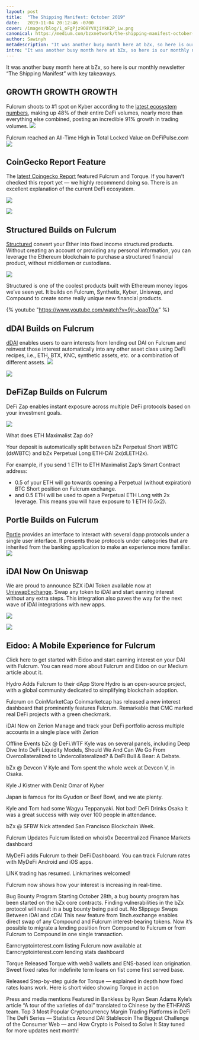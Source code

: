 ```yaml
---
layout: post
title:  "The Shipping Manifest: October 2019"
date:   2019-11-04 20:12:46 -0700
cover: /images/blog/1_oFgPjz9O8YVXjiYkK2P_Lw.png
canonical: https://medium.com/bzxnetwork/the-shipping-manifest-october-2019-f36477f8cbf4
author: Sawinyh
metadescription: "It was another busy month here at bZx, so here is our monthly newsletter “The Shipping Manifest” with key takeaways."
intro: "It was another busy month here at bZx, so here is our monthly newsletter “The Shipping Manifest” with key takeaways."
---
```

It was another busy month here at bZx, so here is our monthly newsletter “The Shipping Manifest” with key takeaways.

## GROWTH GROWTH GROWTH

Fulcrum shoots to #1 spot on Kyber according to the [latest ecosystem numbers](https://blog.kyber.network/kyber-ecosystem-report-7-3e013d957d8a), making up 48% of their entire DeFi volumes, nearly more than everything else combined, posting an incredible 91% growth in trading volumes.
![](/images/blog/0_hNC-xvVfNYAft_pd.png)

Fulcrum reached an All-Time High in Total Locked Value on DeFiPulse.com
![](/images/blog/0_JclcZHRX6X9woovr.png)

## CoinGecko Report Feature

The [latest Coingecko Report](https://assets.coingecko.com/reports/2019-Q3-Report/CoinGecko-2019-Q3-Report.pdf) featured Fulcrum and Torque. If you haven’t checked this report yet — we highly recommend doing so. There is an excellent explanation of the current DeFi ecosystem.

![](/images/blog/0_1JBVAc9TwwqpCHnb.png)

![](/images/blog/0_RfsHOXJWGJyVz5ZK.png)

## Structured Builds on Fulcrum

[Structured](https://www.structuredeth.com/) convert your Ether into fixed income structured products. Without creating an account or providing any personal information, you can leverage the Ethereum blockchain to purchase a structured financial product, without middlemen or custodians.

![](/images/blog/1_71d0FGoyAGB3Y2jIc3DXgw.png)

Structured is one of the coolest products built with Ethereum money legos we’ve seen yet. It builds on Fulcrum, Synthetix, Kyber, Uniswap, and Compound to create some really unique new financial products.

{% youtube "https://www.youtube.com/watch?v=9jr-JoaoT0w" %}

## dDAI Builds on Fulcrum
[dDAI](https://ddai.netlify.com/) enables users to earn interests from lending out DAI on Fulcrum and reinvest those interest automatically into any other asset class using DeFi recipes, i.e., ETH, BTX, KNC, synthetic assets, etc. or a combination of different assets.
![](/images/blog/0_jez799m5iAciTKzC.png)

![](/images/blog/0_0KCgKpAQ9bp-hYRq.png)

## DeFiZap Builds on Fulcrum
DeFi Zap enables instant exposure across multiple DeFi protocols based on your investment goals.

![](/images/blog/1_v6IDZaAxUGfSQKS00QuHJg.png)

What does ETH Maximalist Zap do?

Your deposit is automatically split between bZx Perpetual Short WBTC (dsWBTC) and bZx Perpetual Long ETH-DAI 2x(dLETH2x).

For example, if you send 1 ETH to ETH Maximalist Zap’s Smart Contract address:
- 0.5 of your ETH will go towards opening a Perpetual (without expiration) BTC Short position on Fulcrum exchange.
- and 0.5 ETH will be used to open a Perpetual ETH Long with 2x leverage. This means you will have exposure to 1 ETH (0.5x2).

## Portle Builds on Fulcrum
[Portle](https://devpost.com/software/portle) provides an interface to interact with several dapp protocols under a single user interface. It presents those protocols under categories that are inherited from the banking application to make an experience more familiar.
![](/images/blog/0_OPfTMou1w50Vwlig.jpg)

## iDAI Now On Uniswap
We are proud to announce BZX iDAI Token available now at [UniswapExchange](https://uniswap.exchange/). Swap any token to iDAI and start earning interest without any extra steps. This integration also paves the way for the next wave of iDAI integrations with new apps.

![](/images/blog/0_ZposDDwKjzWx3518.png)

![](/images/blog/0_1Mopq4vShgZZlbAN.png)

## Eidoo: A Mobile Experience for Fulcrum
Click here to get started with Eidoo and start earning interest on your DAI with Fulcrum. You can read more about Fulcrum and Eidoo on our Medium article about it.

Hydro Adds Fulcrum to their dApp Store
Hydro is an open-source project, with a global community dedicated to simplifying blockchain adoption.

Fulcrum on CoinMarketCap
Coinmarketcap has released a new interest dashboard that prominently features Fulcrum. Remarkable that CMC marked real DeFi projects with a green checkmark.

iDAI Now on Zerion
Manage and track your DeFi portfolio across multiple accounts in a single place with Zerion

Offline Events
bZx @ DeFi.WTF
Kyle was on several panels, including Deep Dive Into DeFi Liquidity Models, Should We And Can We Go From Overcollateralized to Undercollateralized? & DeFi Bull & Bear: A Debate.


bZx @ Devcon V
Kyle and Tom spent the whole week at Devcon V, in Osaka.

Kyle J Kistner with Deniz Omar of Kyber

Japan is famous for its Gyudon or Beef Bowl, and we ate plenty.

Kyle and Tom had some Wagyu Teppanyaki. Not bad!
DeFi Drinks Osaka
It was a great success with way over 100 people in attendance.


bZx @ SFBW
Nick attended San Francisco Blockchain Week.


Fulcrum Updates
Fulcrum listed on whois0x Decentralized Finance Markets dashboard


MyDeFi adds Fulcrum to their DeFi Dashboard. You can track Fulcrum rates with MyDeFi Android and iOS apps.

LINK trading has resumed. Linkmarines welcomed!

Fulcrum now shows how your interest is increasing in real-time.

Bug Bounty Program
Starting October 28th, a bug bounty program has been started on the bZx core contracts. Finding vulnerabilities in the bZx protocol will result in a bug bounty being paid out.
No Slippage Swaps Between iDAI and cDAI
This new feature from 1inch.exchange enables direct swap of any Compound and Fulcrum interest-bearing tokens. Now it’s possible to migrate a lending position from Compound to Fulcrum or from Fulcrum to Compound in one single transaction.

Earncryptointerest.com listing
Fulcrum now available at Earncryptointerest.com lending stats dashboard

Torque
Released Torque with web3 wallets and ENS-based loan origination. Sweet fixed rates for indefinite term loans on fist come first served base.

Released Step-by-step guide for Torque — explained in depth how fixed rates loans work.
Here is short video showing Torque in action

Press and media mentions
Featured in Bankless by Ryan Sean Adams
Kyle’s article “A tour of the varieties of dai” translated to Chinese by the ETHFANS team.
Top 3 Most Popular Cryptocurrency Margin Trading Platforms in DeFi
The DeFi Series — Statistics Around DAI Stablecoin
The Biggest Challenge of the Consumer Web — and How Crypto is Poised to Solve It
Stay tuned for more updates next month!
